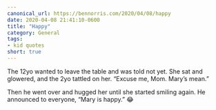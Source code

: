 ```yaml
---
canonical_url: https://bennorris.com/2020/04/08/happy
date: 2020-04-08 21:41:10-0600
title: "Happy"
category: General
tags:
- kid quotes
short: true
---
```


The 12yo wanted to leave the table and was told not yet. She sat and glowered, and the 2yo tattled on her. “Excuse me, Mom. Mary’s mean.”

Then he went over and hugged her until she started smiling again. He announced to everyone, “Mary is happy.” 😂
